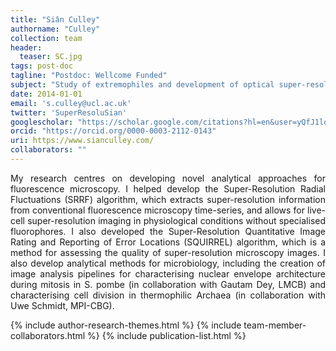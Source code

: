 ```yaml
---
title: "Siân Culley"
authorname: "Culley"
collection: team
header:
  teaser: SC.jpg
tags: post-doc
tagline: "Postdoc: Wellcome Funded"
subject: "Study of extremophiles and development of optical super-resolution microscopy"
date: 2014-01-01
email: 's.culley@ucl.ac.uk'
twitter: 'SuperResoluSian'
googlescholar: "https://scholar.google.com/citations?hl=en&user=yQfJ1loAAAAJ"
orcid: "https://orcid.org/0000-0003-2112-0143"
uri: https://www.sianculley.com/
collaborators: ""
---
```


<!-- {::options parse_block_html="true" /} -->

<p align= "justify">
My research centres on developing novel analytical approaches for fluorescence microscopy. I helped develop the Super-Resolution Radial Fluctuations (SRRF) algorithm, which extracts super-resolution information from conventional fluorescence microscopy time-series, and allows for live-cell super-resolution imaging in physiological conditions without specialised fluorophores. I also developed the Super-Resolution Quantitative Image Rating and Reporting of Error Locations (SQUIRREL) algorithm, which is a method for assessing the quality of super-resolution microscopy images. I also develop analytical methods for microbiology, including the creation of image analysis pipelines for characterising nuclear envelope architecture during mitosis in S. pombe (in collaboration with Gautam Dey, LMCB) and characterising cell division in thermophilic Archaea (in collaboration with Uwe Schmidt, MPI-CBG).

{% include author-research-themes.html %}
{% include team-member-collaborators.html %}
{% include publication-list.html %}
